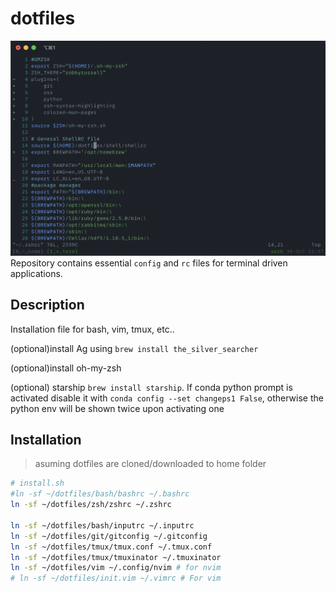 # dotfiles
![dot-image](dotfiles.png)
Repository contains essential `config` and `rc` files for  terminal driven applications.

## Description
 Installation file for bash, vim, tmux, etc..

 (optional)install Ag using `brew install the_silver_searcher`

 (optional)install oh-my-zsh

 (optional) starship `brew install starship`. If conda python prompt is activated disable it with `conda config --set changeps1 False`, otherwise the python env will be shown twice upon activating one
 <!-- tmux is configured using reattach-usernamespace (install using brew) -->

## Installation 
> asuming dotfiles are cloned/downloaded to home folder
```sh
# install.sh
#ln -sf ~/dotfiles/bash/bashrc ~/.bashrc
ln -sf ~/dotfiles/zsh/zshrc ~/.zshrc

ln -sf ~/dotfiles/bash/inputrc ~/.inputrc
ln -sf ~/dotfiles/git/gitconfig ~/.gitconfig
ln -sf ~/dotfiles/tmux/tmux.conf ~/.tmux.conf
ln -sf ~/dotfiles/tmux/tmuxinator ~/.tmuxinator
ln -sf ~/dotfiles/vim ~/.config/nvim # for nvim
# ln -sf ~/dotfiles/init.vim ~/.vimrc # For vim
```